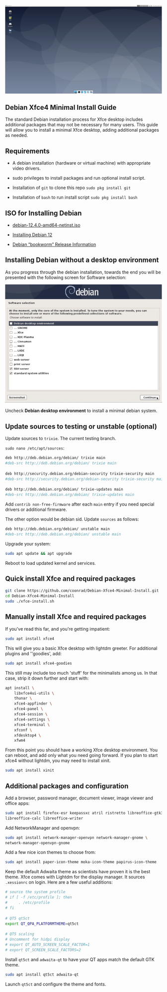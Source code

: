 ![debian-xfce.jpg](debian-xfce.jpg)

## Debian Xfce4 Minimal Install Guide

The standard Debian installation process for Xfce desktop includes additional packages that may not be necessary for many users. This guide will allow you to install a minimal Xfce desktop, adding additional packages as needed.

## Requirements

* A debian installation (hardware or virtual machine) with appropriate video drivers.

* sudo privileges to install packages and run optional install script.

* Installation of `git` to clone this repo `sudo pkg install git`

* Installation of `bash` to run install script `sudo pkg install bash`

## ISO for Installing Debian

* [debian-12.4.0-amd64-netinst.iso](https://cdimage.debian.org/debian-cd/current/amd64/iso-cd/debian-12.4.0-amd64-netinst.iso)

* [Installing Debian 12](https://www.debian.org/releases/bookworm/debian-installer/)

* [Debian “bookworm” Release Information](https://www.debian.org/releases/bookworm/)

## Installing Debian without a desktop environment

As you progress through the debian installation, towards the end you will be presented with the following screen for Software selection:

![debian-installer.jpg](debian-installer.jpg)

Uncheck **Debian desktop environment** to install a minimal debian system.

## Update sources to testing or unstable (optional)

Update sources to `trixie`. The current testing branch.

`sudo nano /etc/apt/sources`:

```bash
deb http://deb.debian.org/debian/ trixie main
#deb-src http://deb.debian.org/debian/ trixie main

deb http://security.debian.org/debian-security trixie-security main
#deb-src http://security.debian.org/debian-security trixie-security main

deb http://deb.debian.org/debian/ trixie-updates main
#deb-src http://deb.debian.org/debian/ trixie-updates main
```

Add `contrib non-free-firmware` after each `main` entry if you need special drivers or additional firmware.

The other option would be debian sid. Update `sources` as follows:

```bash
deb http://deb.debian.org/debian/ unstable main
#deb-src http://deb.debian.org/debian/ unstable main
```

Upgrade your system:

```bash
sudo apt update && apt upgrade
```

Reboot to load updated kernel and services.

## Quick install Xfce and required packages

```bash
git clone https://github.com/coonrad/Debian-Xfce4-Minimal-Install.git
cd Debian-Xfce4-Minimal-Install
sudo ./xfce-install.sh
```

## Manually install Xfce and required packages

If you've read this far, and you're getting impatient:

```bash
sudo apt install xfce4
```

This will give you a basic Xfce desktop with lightdm greeter. For additional plugins and ''goodies', add:

```bash
sudo apt install xfce4-goodies
```

This still may include too much 'stuff' for the minimalists among us. In that case, strip it down further and start with:

```bash
apt install \
    libxfce4ui-utils \
    thunar \
    xfce4-appfinder \
    xfce4-panel \
    xfce4-session \
    xfce4-settings \
    xfce4-terminal \
    xfconf \
    xfdesktop4 \
    xfwm4
```

From this point you should have a working Xfce desktop environment. You can reboot, and add only what you need going forward. If you plan to start xfce4 without lightdm, you may need to install xinit.

```bash
sudo apt install xinit
```

## Additional packages and configuration

Add a browser, password manager, document viewer, image viewer and office apps:

```bash
sudo apt install firefox-esr keepassxc atril ristretto libreoffice-gtk3 \
libreoffice-calc libreoffice-writer
```

Add NetworkManager and openvpn:

```bash
sudo apt install network-manager-openvpn network-manager-gnome \
network-manager-openvpn-gnome
```

Add a few nice icon themes to choose from:

```bash
sudo apt install paper-icon-theme moka-icon-theme papirus-icon-theme
```

Keep the default Adwaita theme as scientists have proven it is the best theme. Xfce comes with Lightdm for the display manager. It sources `.xessionrc` on login. Here are a few useful additions:

```bash
# source the system profile
# if [ -f /etc/profile ]; then
#     . /etc/profile
# fi

# QT5 qt5ct
export QT_QPA_PLATFORMTHEME=qt5ct

# QT5 scaling
# Uncomment for hidpi display
# export QT_AUTO_SCREEN_SCALE_FACTOR=1
# export QT_SCREEN_SCALE_FACTORS=2
```

Install `qt5ct` and `adwaita-qt` to have your QT apps match the default GTK theme.

```bash
sudo apt install qt5ct adwaita-qt
```

Launch `qt5ct` and configure the theme and fonts.
